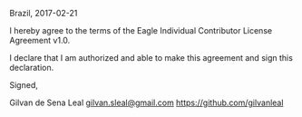 Brazil, 2017-02-21

I hereby agree to the terms of the Eagle Individual Contributor License
Agreement v1.0.

I declare that I am authorized and able to make this agreement and sign this
declaration.

Signed,

Gilvan de Sena Leal gilvan.sleal@gmail.com https://github.com/gilvanleal

